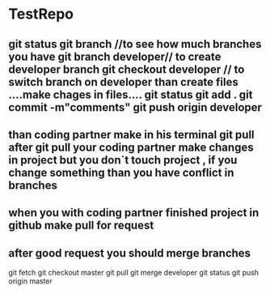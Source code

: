 # TestRepo


git status
git branch //to see how much branches you have
git branch developer// to create developer branch
git checkout developer // to switch branch on developer
than create files ....make chages in files....
git status
git add .
git commit -m"comments"
git push origin developer
----------------
than coding partner make in his terminal
git pull
after git pull your coding partner make changes in project but you don`t touch project , if you change something than you have conflict in branches
-------------------
when you with coding partner finished project in github make pull for request
-------------------------
after good request you should merge branches
------------------------
git fetch
git checkout master
git pull
git merge developer
git status
git push origin master
